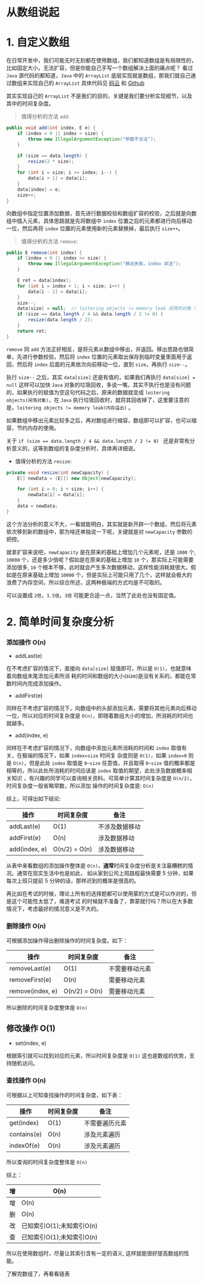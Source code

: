 # 从数组说起

# 1. 自定义数组
在日常开发中，我们可能无时无刻都在使用数组，我们都知道数组是有局限性的，比如固定大小，无法扩容，但是你能自己手写一个数组解决上面的痛点呢？
看过 `Java` 源代码的都知道，`Java` 中的 `ArrayList` 底层实现就是数组，那我们就自己通过数组来实现自己的 `ArrayList` 具体代码见 [码云](https://gitee.com/sontekliu/datastruct-core/blob/master/src/main/java/com/javaliu/collection/array/Array.java) 和
[Github](https://github.com/sontekliu/datastruct-core/blob/master/src/main/java/com/javaliu/collection/array/Array.java) 

其实实现自己的 `ArrayList` 不是我们的目的，关键是我们要分析实现细节，以及其中的时间复杂度。

> 值得分析的方法 `add`:

```java
public void add(int index, E e) {
    if (index < 0 || index > size) {
        throw new IllegalArgumentException("参数不合法");
    }

    if (size == data.length) {
        resize(2 * size);
    }
    for (int i = size; i >= index; i--) {
        data[i + 1] = data[i];
    }
    data[index] = e;
    size++;
}
```
向数组中指定位置添加数据，首先进行数据校验和数组扩容的校验，之后就是向数组中插入元素，具体思路就是先将数组中 `index` 位置之后的元素都进行向后移动一位，然后再将 `index` 位置的元素使用新的元素替换掉，最后执行 `size++`。


> 值得分析的方法 `remove`:

```java
public E remove(int index) {
    if (index < 0 || index >= size) {
        throw new IllegalArgumentException("移出失败，index 非法");
    }

    E ret = data[index];
    for (int i = index + 1; i < size; i++) {
        data[i - 1] = data[i];
    }
    size--;
    data[size] = null;  // loitering objects != memory leak 闲荡的对象 != 内存溢出
    if (size == data.length / 4 && data.length / 2 != 0) {
        resize(data.length / 2);
    }
    return ret;
}
```

`remove` 同 `add` 方法正好相反，是将元素从数组中移出，并返回。移出思路也很简单，先进行参数校验，然后将 `index` 位置的元素取出保存到临时变量里面用于返回，然后将 `index` 后面的元素依次向前移动一位，直到 `size`，再执行 `size--`。

执行 `size--` 之后，其实 `data[size]` 还是有值的，如果我们再执行 `data[size] = null` 这样可以加快 `Java` 对象的垃圾回收，多说一嘴，其实不执行也是没有问题的，如果执行的赋值为空这句代码之后，原来的数据就变成 `loitering objects(闲荡对象)`，在 `Java` 执行垃圾回收时，就将其回收掉了，这里要注意的是，`loitering objects != memory leak(内存溢出)` 。

如果数组中移出元素比较多之后，再对数组进行缩容，数组即可以扩容，也可以缩容，节约内存的使用。

关于 `if (size == data.length / 4 && data.length / 2 != 0) ` 还是非常有分析意义的，这等到数组的复杂度分析时，具体再详细说。

* 值得分析的方法 `resize`:

```java
private void resize(int newCapacity) {
    E[] newData = (E[]) new Object[newCapacity];

    for (int i = 0; i < size; i++) {
        newData[i] = data[i];
    }
    data = newData;
}
```

这个方法分析的意义不大，一看就能明白，其实就是新开辟一个数组，然后将元素依次移到新的数组中，那为啥还单独说一下呢，关键就是对 `newCapacity` 参数的把控。

就拿扩容来说吧，`newCapacity` 是在原来的基础上增加几个元素呢，还是 `1000` 个, `10000` 个，还是多少倍呢？假如是在原来的基础上增加 `10` 个，那实际上可能需要添加很多, `10` 个根本不够，此时就会产生多次数据移动，这样性能消耗就很大。假如是在原来基础上增加 `10000` 个，但是实际上可能只用了几个，这样就会极大的浪费了内存空间，所以综合所述，这两种极端的方式均是不可取的。

可以设置成 `2倍`，`1.5倍`，`3倍` 可能更合适一点，当然了此处也没有固定值。


# 2. 简单时间复杂度分析

### 添加操作 O(n)

* addLast(e)

在不考虑扩容的情况下，直接向 `data[size]` 赋值即可，所以是 `O(1)`，也就意味着向数组末尾添加元素所消
耗的时间和数组的大小(size)是没有关系的，都能在常数时间内完成添加操作。

* addFirst(e)

同样在不考虑扩容的情况下，向数组中的头部添加元素，需要将其他元素向后移动一位，所以对应的时间复杂度是
`O(n)`，即随着数组大小的增加，所消耗的时间也就越多。

* add(index, e)

同样在不考虑扩容的情况下，向数组中添加元素所消耗的时间和 `index` 取值有关，在极端的情况下，如果 `index=size` 时间复
杂度则是 `O(1)`，如果 `index=0` 则是 `O(n)`，但是此处 `index` 取值是 `0~size` 任意值，并且取得
`0~size` 值的概率都是相等的，所以此处所消耗的时间应该是 `index` 取值的期望，此处涉及数据概率相关知识
，有兴趣的同学可以查询相关资料。可简单计算其时间复杂度是 `O(n/2)`，时间复杂度一般省略常数，所以添加
操作的时间复杂度是: `O(n)`

综上，可得出如下结论:


| 操作          | 时间复杂度    | 备注           |
|---------------|---------------|----------------|
| addLast(e)    | O(1)          | 不涉及数据移动 |
| addFirst(e)   | O(n)          | 涉及数据移动   |
| add(index, e) | O(n/2) = O(n) | 涉及数据移动   |


从表中来看数组的添加操作整体是 `O(n)`，**通常**时间复杂度分析是关注最糟糕的情况。通常在现实生活中也是如此，
如从家到公司上班路程最快需要 5 分钟，如果每次上班只提前 5 分钟的话，那样迟到的概率是很高的。

再比如在考试的时候，理论上所有的选择题都可以使用蒙的方式是可以作对的，但是这个可能性太低了，难道考试
的时候就不准备了，靠蒙就行吗？所以在大多数情况下，考虑最好的情况意义是不大的。

### 删除操作 O(n)

可根据添加操作得出删除操作的时间复杂度。如下：


| 操作             | 时间复杂度    | 备注           |
|------------------|---------------|----------------|
| removeLast(e)    | O(1)          | 不需要移动元素 |
| removeFirst(e)   | O(n)          | 需要移动元素   |
| remove(index, e) | O(n/2) = O(n) | 需要移动元素   |

所以删除的时间复杂度整体是 `O(n)`

## 修改操作 O(1)

* set(index, e)

根据索引就可以找到对应的元素，所以时间复杂度是 `O(1)` 这也是数组的优势，支持随机访问。

### 查找操作 O(n)

可根据以上可知查找操作的时间复杂度，如下表：

| 操作        | 时间复杂度 | 备注           |
|-------------|------------|----------------|
| get(index)  | O(1)       | 不需要遍历元素 |
| contains(e) | O(n)       | 涉及元素遍历   |
| indexOf(e)  | O(n)       | 涉及元素遍历   |

所以查询的时间复杂度整体是 `O(n)`

综上：

| 增 | O(n)                      |
|----|---------------------------|
| 增 | O(n)                      |
| 删 | O(n)                      |
| 改 | 已知索引O(1);未知索引O(n) |
| 查 | 已知索引O(1);未知索引O(n) |

所以在使用数组时，尽量让其索引含有一定的语义, 这样就能很好提高数组的性能。

了解完数组了，再看看链表



